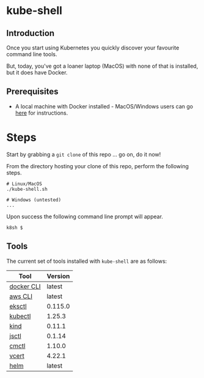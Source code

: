 # kube-shell

## Introduction

Once you start using Kubernetes you quickly discover your favourite command line tools.

But, today, you've got a loaner laptop (MacOS) with none of that is installed, but it does have Docker.

## Prerequisites

- A local machine with Docker installed - MacOS/Windows users can go [here](https://www.docker.com/products/docker-desktop/) for instructions.

# Steps

Start by grabbing a `git clone` of this repo ... go on, do it now!

From the directory hosting your clone of this repo, perform the following steps.
```
# Linux/MacOS
./kube-shell.sh

# Windows (untested)
...
```

Upon success the following command line prompt will appear.
```
k8sh $
```

## Tools

The current set of tools installed with `kube-shell` are as follows:

| Tool | Version | 
| - | - |
| [docker CLI](https://docs.docker.com/engine/reference/commandline/cli/) | latest |
| [aws CLI](https://github.com/aws/aws-cli) | latest |
| [eksctl](https://eksctl.io/) | 0.115.0 |
| [kubectl](https://kubernetes.io/docs/tasks/tools/) | 1.25.3 |
| [kind](https://kind.sigs.k8s.io/) | 0.11.1 |
| [jsctl](https://github.com/jetstack/jsctl) | 0.1.14 |
| [cmctl](https://cert-manager.io/docs/reference/cmctl/) | 1.10.0 |
| [vcert](https://support.venafi.com/hc/en-us/articles/217991528-Introducing-VCert-API-Abstraction-for-DevOps) | 4.22.1 |
| [helm](https://helm.sh/) | latest |
